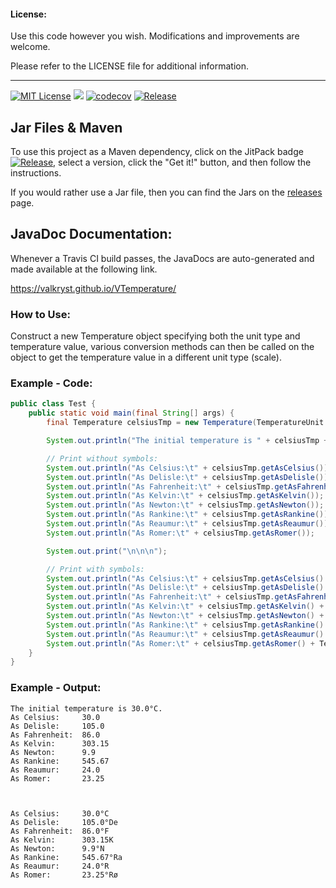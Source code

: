 #### License: 

Use this code however you wish. Modifications and improvements are welcome.

Please refer to the LICENSE file for additional information.

---

[![MIT License](https://img.shields.io/badge/license-MIT_License-green.svg)](https://github.com/Valkryst/VTemperature/blob/master/LICENSE) ![](https://travis-ci.org/Valkryst/VTemperature.svg?branch=master) [![codecov](https://codecov.io/gh/Valkryst/VTemperature/branch/master/graph/badge.svg)](https://codecov.io/gh/Valkryst/VTemperature) [![Release](https://jitpack.io/v/Valkryst/VTemperature.svg)](https://jitpack.io/#Valkryst/VTemperature)

## Jar Files & Maven

To use this project as a Maven dependency, click on the JitPack badge [![Release](https://jitpack.io/v/Valkryst/VTemperature.svg)](https://jitpack.io/#Valkryst/VTemperature), select a version, click the "Get it!" button, and then follow the instructions.

If you would rather use a Jar file, then you can find the Jars on the [releases](https://github.com/Valkryst/VTemperature/releases) page.

## JavaDoc Documentation:

Whenever a Travis CI build passes, the JavaDocs are auto-generated and made available at the following link.

https://valkryst.github.io/VTemperature/

### How to Use:

Construct a new Temperature object specifying both the unit type and temperature value, various conversion
methods can then be called on the object to get the temperature value in a different unit type (scale).

### Example - Code:

```Java
public class Test {
    public static void main(final String[] args) {
        final Temperature celsiusTmp = new Temperature(TemperatureUnit.CELSIUS, 30);

        System.out.println("The initial temperature is " + celsiusTmp + ".");

        // Print without symbols:
        System.out.println("As Celsius:\t" + celsiusTmp.getAsCelsius());
        System.out.println("As Delisle:\t" + celsiusTmp.getAsDelisle());
        System.out.println("As Fahrenheit:\t" + celsiusTmp.getAsFahrenheit());
        System.out.println("As Kelvin:\t" + celsiusTmp.getAsKelvin());
        System.out.println("As Newton:\t" + celsiusTmp.getAsNewton());
        System.out.println("As Rankine:\t" + celsiusTmp.getAsRankine());
        System.out.println("As Reaumur:\t" + celsiusTmp.getAsReaumur());
        System.out.println("As Romer:\t" + celsiusTmp.getAsRomer());

        System.out.print("\n\n\n");

        // Print with symbols:
        System.out.println("As Celsius:\t" + celsiusTmp.getAsCelsius() + TemperatureUnit.getSymbol(TemperatureUnit.CELSIUS));
        System.out.println("As Delisle:\t" + celsiusTmp.getAsDelisle() + TemperatureUnit.getSymbol(TemperatureUnit.DELISLE));
        System.out.println("As Fahrenheit:\t" + celsiusTmp.getAsFahrenheit() + TemperatureUnit.getSymbol(TemperatureUnit.FAHRENHEIT));
        System.out.println("As Kelvin:\t" + celsiusTmp.getAsKelvin() + TemperatureUnit.getSymbol(TemperatureUnit.KELVIN));
        System.out.println("As Newton:\t" + celsiusTmp.getAsNewton() + TemperatureUnit.getSymbol(TemperatureUnit.NEWTON));
        System.out.println("As Rankine:\t" + celsiusTmp.getAsRankine() + TemperatureUnit.getSymbol(TemperatureUnit.RANKINE));
        System.out.println("As Reaumur:\t" + celsiusTmp.getAsReaumur() + TemperatureUnit.getSymbol(TemperatureUnit.REAUMUR));
        System.out.println("As Romer:\t" + celsiusTmp.getAsRomer() + TemperatureUnit.getSymbol(TemperatureUnit.ROMER));
    }
}
```

### Example - Output:

    The initial temperature is 30.0°C.
    As Celsius:	    30.0
    As Delisle:	    105.0
    As Fahrenheit:  86.0
    As Kelvin:      303.15
    As Newton:	    9.9
    As Rankine:	    545.67
    As Reaumur:	    24.0
    As Romer:	    23.25
    
    
    
    As Celsius:	    30.0°C
    As Delisle:	    105.0°De
    As Fahrenheit:	86.0°F
    As Kelvin:	    303.15K
    As Newton:	    9.9°N
    As Rankine:	    545.67°Ra
    As Reaumur:	    24.0°R
    As Romer:	    23.25°Rø
